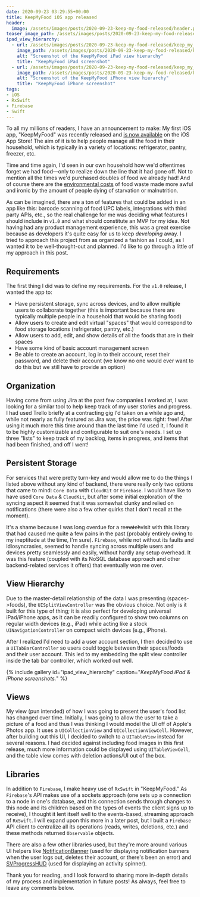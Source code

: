```yaml
---
date: 2020-09-23 03:29:55+00:00
title: KeepMyFood iOS app released
header:
  image: /assets/images/posts/2020-09-23-keep-my-food-released/header.png
teaser_image_path: /assets/images/posts/2020-09-23-keep-my-food-released/teaser.png
ipad_view_hierarchy:
  - url: /assets/images/posts/2020-09-23-keep-my-food-released/keep_my_food_ipad.png
    image_path: /assets/images/posts/2020-09-23-keep-my-food-released/keep_my_food_ipad.png
    alt: "Screenshot of the KeepMyFood iPad view hierarchy"
    title: "KeepMyFood iPad screenshot"
  - url: /assets/images/posts/2020-09-23-keep-my-food-released/keep_my_food_iphone.png
    image_path: /assets/images/posts/2020-09-23-keep-my-food-released/keep_my_food_iphone.png
    alt: "Screenshot of the KeepMyFood iPhone view hierarchy"
    title: "KeepMyFood iPhone screenshot"
tags:
- iOS
- RxSwift
- Firebase
- Swift
---
```


To all my millions of readers, I have an announcement to make: My first iOS app, "KeepMyFood" was recently released and [is now available](https://apps.apple.com/us/app/keepmyfood-food-organizer/id1531074104) on the iOS App Store! The aim of it is to help people manage all the food in their household, which is typically in a variety of locations: refrigerator, pantry, freezer, etc.

Time and time again, I'd seen in our own household how we'd oftentimes forget we had food—only to realize down the line that it had gone off.  Not to mention all the times we'd purchased doubles of food we already had! And of course there are the [environmental costs](https://moveforhunger.org/the-environmental-impact-of-food-waste) of food waste made more awful and ironic by the amount of people dying of starvation or malnutrition.

As can be imagined, there are a ton of features that could be added in an app like this: barcode scanning of food UPC labels, integrations with third party APIs, etc., so the real challenge for me was deciding what features I should include in `v1.0` and what should constitute an MVP for my idea.  Not having had any product management experience, this was a great exercise because as developers it's quite easy for us to keep _developing_ away.  I tried to approach this project from as organized a fashion as I could, as I wanted it to be well-thought-out and planned.  I'd like to go through a little of my approach in this post.

## Requirements
The first thing I did was to define my requirements.  For the `v1.0` release, I wanted the app to:
* Have persistent storage, sync across devices, and to allow multiple users to collaborate together (this is important because there are typically multiple people in a household that would be sharing food)
* Allow users to create and edit virtual "spaces" that would correspond to food storage locations (refrigerator, pantry, etc.)
* Allow users to add, edit, and show details of all the foods that are in their spaces
* Have some kind of basic account management screen
* Be able to create an account, log in to their account, reset their password, and delete their account (we know no one would ever want to do this but we still have to provide an option)

## Organization
Having come from using Jira at the past few companies I worked at, I was looking for a similar tool to help keep track of my user stories and progress.  I had used Trello briefly at a contracting gig I'd taken on a while ago and, while not nearly as fully featured as Jira was, the price was right: free! After using it much more this time around than the last time I'd used it, I found it to be highly customizable and configurable to suit one's needs.  I set up three "lists" to keep track of my backlog, items in progress, and items that had been finished, and off I went!

## Persistent Storage
For services that were pretty turn-key and would allow me to do the things I listed above without any kind of backend, there were really only two options that came to mind: `Core Data` with `CloudKit` or `Firebase`.  I would have like to have used `Core Data` & `CloudKit`, but after some initial exploration of the syncing aspect it seemed that it was somewhat clunky and relied on notifications (there were also a few other quirks that I don't recall at the moment).

It's a shame because I was long overdue for a re~~match~~visit with this library that had caused me quite a few pains in the past (probably entirely owing to my ineptitude at the time, I'm sure).  `Firebase`, while not without its faults and idiosyncrasies, seemed to handle syncing across multiple users and devices pretty seamlessly and easily, without hardly any setup overhead.  It was this feature (coupled with its NoSQL database approach and other backend-related services it offers) that eventually won me over.

## View Hierarchy
Due to the master-detail relationship of the data I was presenting (spaces->foods), the `UISplitViewController` was the obvious choice.  Not only is it built for this type of thing; it is also perfect for developing universal iPad/iPhone apps, as it can be readily configured to show two columns on regular width devices (e.g., iPad) while acting like a stock `UINavigationController` on compact width devices (e.g., iPhone).

After I realized I'd need to add a user account section, I then decided to use a `UITabBarController` so users could toggle between their spaces/foods and their user account.  This led to my embedding the split view controller inside the tab bar controller, which worked out well.

{% include gallery id="ipad_view_hierarchy" caption="*KeepMyFood iPad & iPhone screenshots.*" %}

## Views
My view (pun intended) of how I was going to present the user's food list has changed over time.  Initially, I was going to allow the user to take a picture of a food and thus I was thinking I would model the UI off of Apple's Photos app.  It uses a `UICollectionView` and `UICollectionViewCell`.  However, after building out this UI, I decided to switch to a `UITableView` instead for several reasons.  I had decided against including food images in this first release, much more information could be displayed using `UITableViewCell`, and the table view comes with deletion actions/UI out of the box.

## Libraries
In addition to `Firebase`, I make heavy use of `RxSwift` in "KeepMyFood." As `Firebase`'s API makes use of a sockets approach (one sets up a connection to a node in one's database, and this connection sends through changes to this node and its children based on the types of events the client signs up to receive), I thought it lent itself well to the events-based, streaming approach of `RxSwift`.  I will expand upon this more in a later post, but I built a `Firebase` API client to centralize all its operations (reads, writes, deletions, etc.) and these methods returned `Observable` objects.

There are also a few other libraries used, but they're more around various UI helpers like [NotificationBanner](https://github.com/Daltron/NotificationBanner) (used for displaying notification banners when the user logs out, deletes their account, or there's been an error) and [SVProgressHUD](https://github.com/SVProgressHUD/SVProgressHUD) (used for displaying an activity spinner).

Thank you for reading, and I look forward to sharing more in-depth details of my process and implementation in future posts! As always, feel free to leave any comments below.
